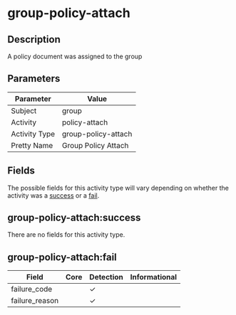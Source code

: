 group-policy-attach
===================

Description
-----------
A policy document was assigned to the group

Parameters
----------
| Parameter     | Value               |
| ------------- | ------------------- |
| Subject       | group               |
| Activity      | policy-attach       |
| Activity Type | group-policy-attach |
| Pretty Name   | Group Policy Attach |


Fields
------

The possible fields for this activity type will vary depending on whether the activity was a [success](#group-policy-attachsuccess) or a [fail](#group-policy-attachfail).


group-policy-attach:success
---------------------------

There are no fields for this activity type.


group-policy-attach:fail
------------------------

| Field          | Core | Detection | Informational |
| -------------- | ---- | --------- | ------------- |
| failure_code   |      | &#10003;  |               |
| failure_reason |      | &#10003;  |               |